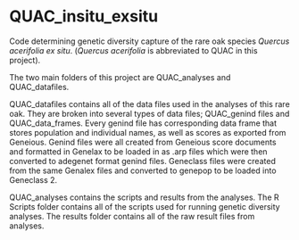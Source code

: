 # QUAC_insitu_exsitu

Code determining genetic diversity capture of the rare oak species <i>Quercus acerifolia </i> <i>ex situ</i>. (<i>Quercus acerifolia</i> is abbreviated to QUAC in this project). 

The two main folders of this project are QUAC_analyses and QUAC_datafiles. 

QUAC_datafiles contains all of the data files used in the analyses of this rare oak. They are broken into several types of data files; QUAC_genind files and QUAC_data_frames. Every genind file has corresponding data frame that stores population and individual names, as well as scores as exported from Geneious. Genind files were all created from Geneious score documents and formatted in Genelax to be loaded in as .arp files which were then converted to adegenet format genind files. Geneclass files were created from the same Genalex files and converted to genepop to be loaded into Geneclass 2. 

QUAC_analyses contains the scripts and results from the analyses. The R Scripts folder contains all of the scripts used for running genetic diversity analyses. The results folder contains all of the raw result files from analyses. 
